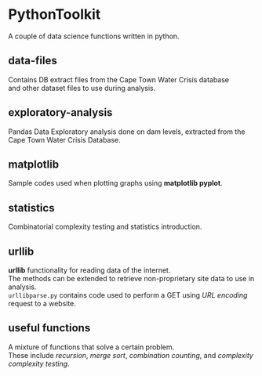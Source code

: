 # PythonToolkit
A couple of data science functions written in python.

## data-files
Contains DB extract files from the Cape Town Water Crisis database <br /> and other
dataset files to use during analysis.

## exploratory-analysis
Pandas Data Exploratory analysis done on dam levels, extracted from the Cape Town Water Crisis Database.

## matplotlib
Sample codes used when plotting graphs using **matplotlib pyplot**.

## statistics
Combinatorial complexity testing and statistics introduction.

## urllib
**urllib** functionality for reading data of the internet. <br />The methods can be extended to retrieve 
non-proprietary site data to use in analysis.<br >
`urllibparse.py` contains code used to perform a GET using *URL encoding* request to a website. 

## useful functions
A mixture of functions that solve a certain problem. <br />
These include *recursion*, *merge sort*, *combination counting*, and *complexity complexity testing*.
